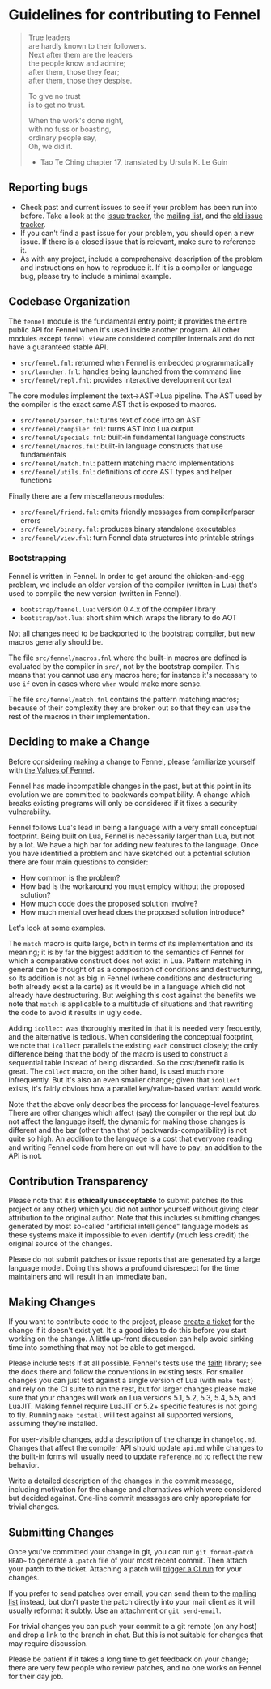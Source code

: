 # Guidelines for contributing to Fennel

> True leaders  
> are hardly known to their followers.  
> Next after them are the leaders  
> the people know and admire;  
> after them, those they fear;  
> after them, those they despise.  
>  
> To give no trust  
> is to get no trust.  
>  
> When the work's done right,  
> with no fuss or boasting,  
> ordinary people say,  
> Oh, we did it.  
>  
> - Tao Te Ching chapter 17, translated by Ursula K. Le Guin

## Reporting bugs

* Check past and current issues to see if your problem has been run into before.
  Take a look at the [issue tracker][3], the [mailing list][2], and
  the [old issue tracker][6].
* If you can't find a past issue for your problem, you should open a new issue.
  If there is a closed issue that is relevant, make sure to reference it.
* As with any project, include a comprehensive description of the problem and
  instructions on how to reproduce it. If it is a compiler or language bug,
  please try to include a minimal example.

## Codebase Organization

The `fennel` module is the fundamental entry point; it provides the entire
public API for Fennel when it's used inside another program. All other modules
except `fennel.view` are considered compiler internals and do not have a
guaranteed stable API.

* `src/fennel.fnl`: returned when Fennel is embedded programmatically
* `src/launcher.fnl`: handles being launched from the command line
* `src/fennel/repl.fnl`: provides interactive development context

The core modules implement the text->AST->Lua pipeline. The AST used
by the compiler is the exact same AST that is exposed to macros.

* `src/fennel/parser.fnl`: turns text of code into an AST
* `src/fennel/compiler.fnl`: turns AST into Lua output
* `src/fennel/specials.fnl`: built-in fundamental language constructs
* `src/fennel/macros.fnl`: built-in language constructs that use fundamentals
* `src/fennel/match.fnl`: pattern matching macro implementations
* `src/fennel/utils.fnl`: definitions of core AST types and helper functions

Finally there are a few miscellaneous modules:

* `src/fennel/friend.fnl`: emits friendly messages from compiler/parser errors
* `src/fennel/binary.fnl`: produces binary standalone executables
* `src/fennel/view.fnl`: turn Fennel data structures into printable strings

### Bootstrapping

Fennel is written in Fennel. In order to get around the chicken-and-egg
problem, we include an older version of the compiler (written in Lua)
that's used to compile the new version (written in Fennel).

* `bootstrap/fennel.lua`: version 0.4.x of the compiler library
* `bootstrap/aot.lua`: short shim which wraps the library to do AOT

Not all changes need to be backported to the bootstrap compiler, but
new macros generally should be.

The file `src/fennel/macros.fnl` where the built-in macros are defined
is evaluated by the compiler in `src/`, not by the bootstrap compiler.
This means that you cannot use any macros here; for instance it's
necessary to use `if` even in cases where `when` would make more sense.

The file `src/fennel/match.fnl` contains the pattern matching macros;
because of their complexity they are broken out so that they can use the rest
of the macros in their implementation.

## Deciding to make a Change

Before considering making a change to Fennel, please familiarize yourself
with [the Values of Fennel](values.md).

Fennel has made incompatible changes in the past, but at this point in its
evolution we are committed to backwards compatibility. A change which breaks
existing programs will only be considered if it fixes a security vulnerability.

Fennel follows Lua's lead in being a language with a very small conceptual
footprint. Being built on Lua, Fennel is necessarily larger than Lua, but not
by a lot. We have a high bar for adding new features to the language. Once you
have identified a problem and have sketched out a potential solution there are
four main questions to consider:

* How common is the problem?
* How bad is the workaround you must employ without the proposed solution?
* How much code does the proposed solution involve?
* How much mental overhead does the proposed solution introduce?

Let's look at some examples.

The `match` macro is quite large, both in terms of its implementation and its
meaning; it is by far the biggest addition to the semantics of Fennel for
which a comparative construct does not exist in Lua. Pattern matching in
general can be thought of as a composition of conditions and destructuring,
so its addition is not as big in Fennel (where conditions and destructuring
both already exist a la carte) as it would be in a language which did not
already have destructuring.  But weighing this cost against the benefits we note
that `match` is applicable to a multitude of situations and that rewriting
the code to avoid it results in ugly code.

Adding `icollect` was thoroughly merited in that it is needed very frequently,
and the alternative is tedious. When considering the conceptual footprint, we
note that `icollect` parallels the existing `each` construct closely; the
only difference being that the body of the macro is used to construct a
sequential table instead of being discarded. So the cost/benefit ratio is
great. The `collect` macro, on the other hand, is used much more
infrequently. But it's also an even smaller change; given that `icollect`
exists, it's fairly obvious how a parallel key/value-based variant would
work.

Note that the above only describes the process for language-level features.
There are other changes which affect (say) the compiler or the repl but do not
affect the language itself; the dynamic for making those changes is different
and the bar (other than that of backwards-compatibility) is not quite so high.
An addition to the language is a cost that everyone reading and writing Fennel
code from here on out will have to pay; an addition to the API is not.

## Contribution Transparency

Please note that it is **ethically unacceptable** to submit patches (to this
project or any other) which you did not author yourself without giving clear
attribution to the original author. Note that this includes submitting changes
generated by most so-called "artificial intelligence" language models as these
systems make it impossible to even identify (much less credit) the original
source of the changes.

Please do not submit patches or issue reports that are generated by a large
language model. Doing this shows a profound disrespect for the time
maintainers and will result in an immediate ban.

## Making Changes

If you want to contribute code to the project, please [create a ticket][7] for
the change if it doesn't exist yet. It's a good idea to do this before you
start working on the change. A little up-front discussion can help avoid
sinking time into something that may not be able to get merged.

Please include tests if at all possible. Fennel's tests use the [faith][5]
library; see the docs there and follow the conventions in existing tests. For
smaller changes you can just test against a single version of Lua (with `make
test`) and rely on the CI suite to run the rest, but for larger changes please
make sure that your changes will work on Lua versions 5.1, 5.2, 5.3,
5.4, 5.5, and LuaJIT. Making fennel require LuaJIT or 5.2+ specific features
is not going to fly. Running `make testall` will test against all supported
versions, assuming they're installed.

For user-visible changes, add a description of the change in `changelog.md`.
Changes that affect the compiler API should update `api.md` while changes to
the built-in forms will usually need to update `reference.md` to reflect the
new behavior.

Write a detailed description of the changes in the commit message, including
motivation for the change and alternatives which were considered but decided
against. One-line commit messages are only appropriate for trivial changes.

## Submitting Changes

Once you've committed your change in git, you can run `git format-patch HEAD~`
to generate a `.patch` file of your most recent commit. Then attach your patch
to the ticket. Attaching a patch will [trigger a CI run][8] for your changes.

If you prefer to send patches over email, you can send them to the [mailing
list][4] instead, but don't paste the patch directly into your mail client as
it will usually reformat it subtly. Use an attachment or `git send-email`.

For trivial changes you can push your commit to a git remote (on any host)
and drop a link to the branch in chat. But this is not suitable for changes
that may require discussion.

Please be patient if it takes a long time to get feedback on your change;
there are very few people who review patches, and no one works on Fennel for
their day job.

[1]: https://git-send-email.io
[2]: https://lists.sr.ht/%7Etechnomancy/fennel
[3]: https://dev.fennel-lang.org/report/1
[4]: mailto:~technomancy/fennel@lists.sr.ht
[5]: https://git.sr.ht/~technomancy/faith
[6]: https://todo.sr.ht/~technomancy/fennel
[7]: https://dev.fennel-lang.org/newticket
[8]: https://builds.sr.ht/~technomancy/fennel
